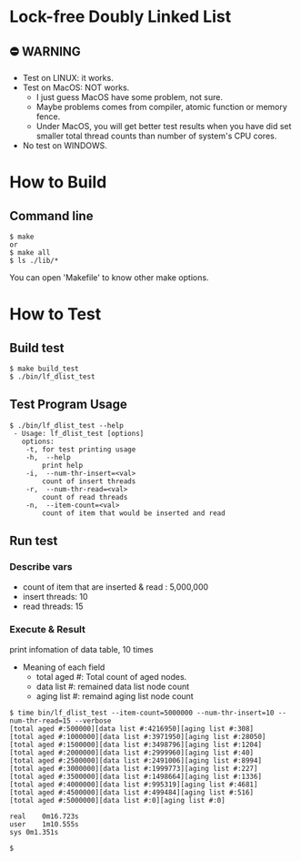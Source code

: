 # Lock-free Doubly Linked List
## ⛔️ WARNING
- Test on LINUX: it works.
- Test on MacOS: NOT works.
  - I just guess MacOS have some problem, not sure.
  - Maybe problems comes from compiler, atomic function or memory fence.
  - Under MacOS,  you will get better test results when you have did set smaller total thread counts than number of system's CPU cores.
- No test on WINDOWS.

# How to Build

## Command line
``` 
$ make
or
$ make all
$ ls ./lib/*
```
You can open 'Makefile' to know other make options.

# How to Test

## Build test
```
$ make build_test
$ ./bin/lf_dlist_test
```

## Test Program Usage

```
$ ./bin/lf_dlist_test --help
 - Usage: lf_dlist_test [options]
   options:
	-t,	for test printing usage
	-h,  --help
		print help
	-i,  --num-thr-insert=<val>
		count of insert threads
	-r,  --num-thr-read=<val>
		count of read threads
	-n,  --item-count=<val>
		count of item that would be inserted and read

```

## Run test

### Describe vars
- count of item that are inserted & read : 5,000,000
- insert threads: 10
- read threads: 15

### Execute & Result

print infomation of data table, 10 times

- Meaning of each field
  - total aged #: Total count of aged nodes.
  - data list #: remained data list node count
  - aging list #: remaind aging list node count

```
$ time bin/lf_dlist_test --item-count=5000000 --num-thr-insert=10 --num-thr-read=15 --verbose
[total aged #:500000][data list #:4216950][aging list #:308]
[total aged #:1000000][data list #:3971950][aging list #:28050]
[total aged #:1500000][data list #:3498796][aging list #:1204]
[total aged #:2000000][data list #:2999960][aging list #:40]
[total aged #:2500000][data list #:2491006][aging list #:8994]
[total aged #:3000000][data list #:1999773][aging list #:227]
[total aged #:3500000][data list #:1498664][aging list #:1336]
[total aged #:4000000][data list #:995319][aging list #:4681]
[total aged #:4500000][data list #:499484][aging list #:516]
[total aged #:5000000][data list #:0][aging list #:0]

real	0m16.723s
user	1m10.555s
sys	0m1.351s

$
```

